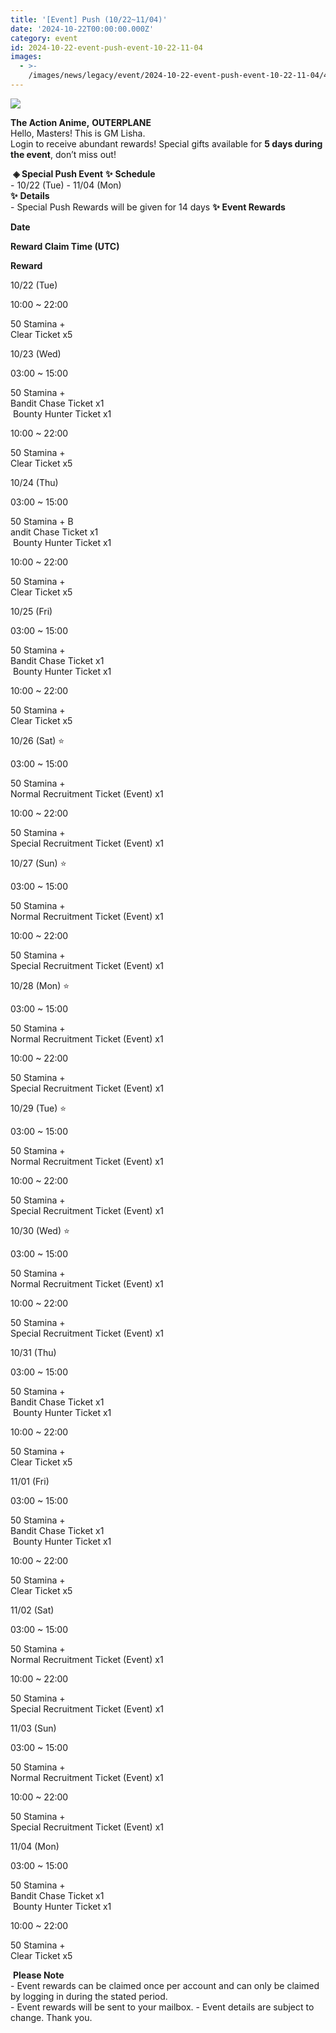 ```yaml
---
title: '[Event] Push (10/22~11/04)'
date: '2024-10-22T00:00:00.000Z'
category: event
id: 2024-10-22-event-push-event-10-22-11-04
images:
  - >-
    /images/news/legacy/event/2024-10-22-event-push-event-10-22-11-04/4759c200b4a94ca4a56a76260f0d31bb.webp
---
```


![](/images/news/legacy/event/2024-10-22-event-push-event-10-22-11-04/4759c200b4a94ca4a56a76260f0d31bb.webp)  
  

**The Action Anime,** **OUTERPLANE**          
Hello, Masters! This is GM Lisha.  
Login to receive abundant rewards! Special gifts available for **5 days during the event**, don’t miss out!  
  
 **◈ Special Push Event** **✨** **Schedule**      
\- 10/22 (Tue) - 11/04 (Mon)  
**✨** **Details**     
\- Special Push Rewards will be given for 14 days **✨** **Event Rewards** 

**Date**

**Reward Claim Time (UTC)**

**Reward**

10/22 (Tue)

10:00 ~ 22:00

50 Stamina +  
Clear Ticket x5

10/23 (Wed)

03:00 ~ 15:00

50 Stamina +  
Bandit Chase Ticket x1  
 Bounty Hunter Ticket x1

10:00 ~ 22:00

50 Stamina +  
Clear Ticket x5

10/24 (Thu)

03:00 ~ 15:00

50 Stamina + B  
andit Chase Ticket x1  
 Bounty Hunter Ticket x1

10:00 ~ 22:00

50 Stamina +  
Clear Ticket x5

10/25 (Fri)

03:00 ~ 15:00

50 Stamina +  
Bandit Chase Ticket x1  
 Bounty Hunter Ticket x1

10:00 ~ 22:00

50 Stamina +  
Clear Ticket x5

10/26 (Sat) ⭐

03:00 ~ 15:00

50 Stamina +  
Normal Recruitment Ticket (Event) x1

10:00 ~ 22:00

50 Stamina +  
Special Recruitment Ticket (Event) x1

10/27 (Sun) ⭐

03:00 ~ 15:00

50 Stamina +  
Normal Recruitment Ticket (Event) x1

10:00 ~ 22:00

50 Stamina +  
Special Recruitment Ticket (Event) x1

10/28 (Mon) ⭐

03:00 ~ 15:00

50 Stamina +  
Normal Recruitment Ticket (Event) x1

10:00 ~ 22:00

50 Stamina +  
Special Recruitment Ticket (Event) x1  

10/29 (Tue) ⭐

03:00 ~ 15:00

50 Stamina +  
Normal Recruitment Ticket (Event) x1

10:00 ~ 22:00

50 Stamina +  
Special Recruitment Ticket (Event) x1

10/30 (Wed) ⭐

03:00 ~ 15:00

50 Stamina +  
Normal Recruitment Ticket (Event) x1

10:00 ~ 22:00

50 Stamina +  
Special Recruitment Ticket (Event) x1

10/31 (Thu)

03:00 ~ 15:00

50 Stamina +  
Bandit Chase Ticket x1  
 Bounty Hunter Ticket x1

10:00 ~ 22:00

50 Stamina +  
Clear Ticket x5

11/01 (Fri)

03:00 ~ 15:00

50 Stamina +  
Bandit Chase Ticket x1  
 Bounty Hunter Ticket x1

10:00 ~ 22:00

50 Stamina +  
Clear Ticket x5

11/02 (Sat)

03:00 ~ 15:00

50 Stamina +  
Normal Recruitment Ticket (Event) x1

10:00 ~ 22:00

50 Stamina +  
Special Recruitment Ticket (Event) x1

11/03 (Sun)

03:00 ~ 15:00

50 Stamina +  
Normal Recruitment Ticket (Event) x1

10:00 ~ 22:00

50 Stamina +  
Special Recruitment Ticket (Event) x1

11/04 (Mon)

03:00 ~ 15:00

50 Stamina +  
Bandit Chase Ticket x1  
 Bounty Hunter Ticket x1

10:00 ~ 22:00

50 Stamina +  
Clear Ticket x5

 **Please Note**  
\- Event rewards can be claimed once per account and can only be claimed by logging in during the stated period.  
\- Event rewards will be sent to your mailbox. - Event details are subject to change. Thank you.
